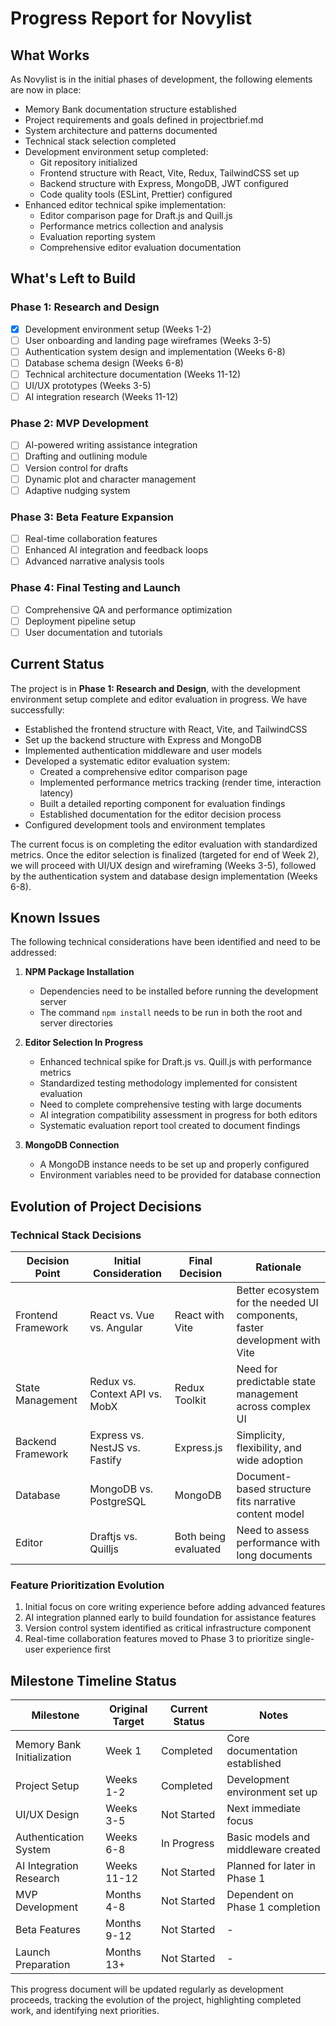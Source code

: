 # Progress Report for Novylist

## What Works
As Novylist is in the initial phases of development, the following elements are now in place:
- Memory Bank documentation structure established
- Project requirements and goals defined in projectbrief.md
- System architecture and patterns documented
- Technical stack selection completed
- Development environment setup completed:
  - Git repository initialized
  - Frontend structure with React, Vite, Redux, TailwindCSS set up
  - Backend structure with Express, MongoDB, JWT configured
  - Code quality tools (ESLint, Prettier) configured
- Enhanced editor technical spike implementation:
  - Editor comparison page for Draft.js and Quill.js
  - Performance metrics collection and analysis
  - Evaluation reporting system
  - Comprehensive editor evaluation documentation

## What's Left to Build

### Phase 1: Research and Design
- [x] Development environment setup (Weeks 1-2)
- [ ] User onboarding and landing page wireframes (Weeks 3-5)
- [ ] Authentication system design and implementation (Weeks 6-8)
- [ ] Database schema design (Weeks 6-8)
- [ ] Technical architecture documentation (Weeks 11-12)
- [ ] UI/UX prototypes (Weeks 3-5)
- [ ] AI integration research (Weeks 11-12)

### Phase 2: MVP Development
- [ ] AI-powered writing assistance integration
- [ ] Drafting and outlining module
- [ ] Version control for drafts
- [ ] Dynamic plot and character management
- [ ] Adaptive nudging system

### Phase 3: Beta Feature Expansion
- [ ] Real-time collaboration features
- [ ] Enhanced AI integration and feedback loops
- [ ] Advanced narrative analysis tools

### Phase 4: Final Testing and Launch
- [ ] Comprehensive QA and performance optimization
- [ ] Deployment pipeline setup
- [ ] User documentation and tutorials

## Current Status
The project is in **Phase 1: Research and Design**, with the development environment setup complete and editor evaluation in progress. We have successfully:
- Established the frontend structure with React, Vite, and TailwindCSS
- Set up the backend structure with Express and MongoDB
- Implemented authentication middleware and user models
- Developed a systematic editor evaluation system:
  - Created a comprehensive editor comparison page
  - Implemented performance metrics tracking (render time, interaction latency)
  - Built a detailed reporting component for evaluation findings
  - Established documentation for the editor decision process
- Configured development tools and environment templates

The current focus is on completing the editor evaluation with standardized metrics. Once the editor selection is finalized (targeted for end of Week 2), we will proceed with UI/UX design and wireframing (Weeks 3-5), followed by the authentication system and database design implementation (Weeks 6-8).

## Known Issues
The following technical considerations have been identified and need to be addressed:

1. **NPM Package Installation**
   - Dependencies need to be installed before running the development server
   - The command `npm install` needs to be run in both the root and server directories

2. **Editor Selection In Progress**
   - Enhanced technical spike for Draft.js vs. Quill.js with performance metrics
   - Standardized testing methodology implemented for consistent evaluation
   - Need to complete comprehensive testing with large documents
   - AI integration compatibility assessment in progress for both editors
   - Systematic evaluation report tool created to document findings

3. **MongoDB Connection**
   - A MongoDB instance needs to be set up and properly configured
   - Environment variables need to be provided for database connection

## Evolution of Project Decisions

### Technical Stack Decisions
| Decision Point | Initial Consideration | Final Decision | Rationale |
|----------------|------------------------|----------------|-----------|
| Frontend Framework | React vs. Vue vs. Angular | React with Vite | Better ecosystem for the needed UI components, faster development with Vite |
| State Management | Redux vs. Context API vs. MobX | Redux Toolkit | Need for predictable state management across complex UI |
| Backend Framework | Express vs. NestJS vs. Fastify | Express.js | Simplicity, flexibility, and wide adoption |
| Database | MongoDB vs. PostgreSQL | MongoDB | Document-based structure fits narrative content model |
| Editor | Draftjs vs. Quilljs | Both being evaluated | Need to assess performance with long documents |

### Feature Prioritization Evolution
1. Initial focus on core writing experience before adding advanced features
2. AI integration planned early to build foundation for assistance features
3. Version control system identified as critical infrastructure component
4. Real-time collaboration features moved to Phase 3 to prioritize single-user experience first

## Milestone Timeline Status
| Milestone | Original Target | Current Status | Notes |
|-----------|----------------|----------------|-------|
| Memory Bank Initialization | Week 1 | Completed | Core documentation established |
| Project Setup | Weeks 1-2 | Completed | Development environment set up |
| UI/UX Design | Weeks 3-5 | Not Started | Next immediate focus |
| Authentication System | Weeks 6-8 | In Progress | Basic models and middleware created |
| AI Integration Research | Weeks 11-12 | Not Started | Planned for later in Phase 1 |
| MVP Development | Months 4-8 | Not Started | Dependent on Phase 1 completion |
| Beta Features | Months 9-12 | Not Started | - |
| Launch Preparation | Months 13+ | Not Started | - |

This progress document will be updated regularly as development proceeds, tracking the evolution of the project, highlighting completed work, and identifying next priorities.
